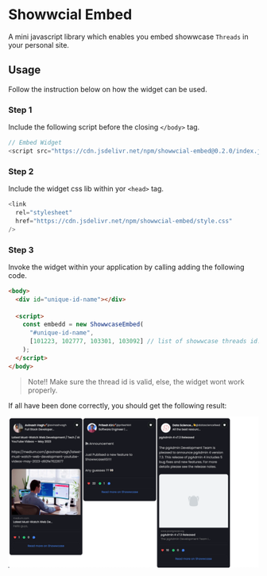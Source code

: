 # Showwcial Embed

A mini javascript library which enables you embed showwcase `Threads` in your personal site.

## Usage

Follow the instruction below on how the widget can be used.

### Step 1

Include the following script before the closing `</body>` tag.

```js
// Embed Widget
<script src="https://cdn.jsdelivr.net/npm/showwcial-embed@0.2.0/index.js"></script>
```

### Step 2

Include the widget css lib within yor `<head>` tag.

```js
<link
  rel="stylesheet"
  href="https://cdn.jsdelivr.net/npm/showwcial-embed/style.css"
/>
```

### Step 3

Invoke the widget within your application by calling adding the following code.

```html
<body>
  <div id="unique-id-name"></div>

  <script>
    const embedd = new ShowwcaseEmbed(
      "#unique-id-name",
      [101223, 102777, 103301, 103092] // list of showwcase threads id. you could include one or two threads.
    );
  </script>
</body>
```

> Note!! Make sure the thread id is valid, else, the widget wont work properly.

If all have been done correctly, you should get the following result:

![image](https://raw.githubusercontent.com/Benrobo/showwcial/main/packages/embed/preview.png)
